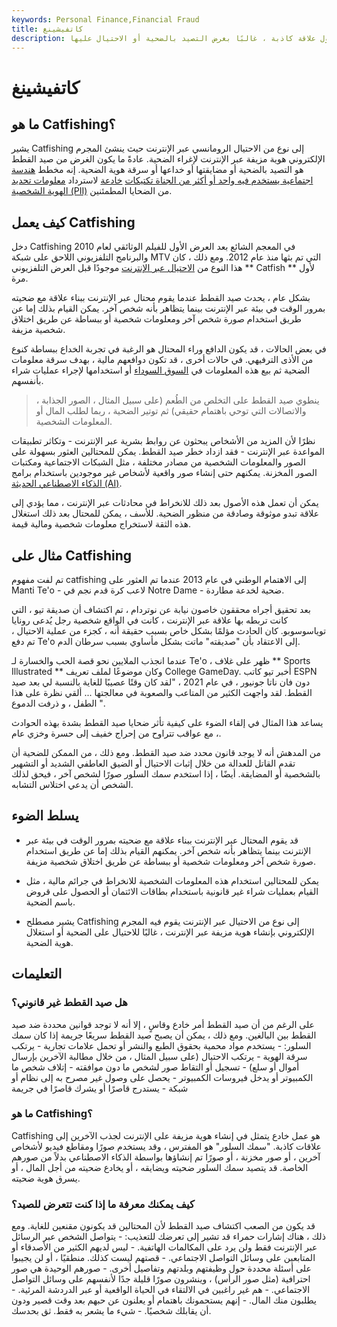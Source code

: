 ```yaml
---
keywords: Personal Finance,Financial Fraud
title: كاتفيشينغ
description: صيد القطط هو عندما يقوم شخص ما بإنشاء هوية مزيفة على الإنترنت لخداع شخص ما لدخول علاقة كاذبة ، غالبًا بغرض التصيد بالضحية أو الاحتيال عليها.
---
```


# كاتفيشينغ
## ما هو Catfishing؟

يشير Catfishing إلى نوع من الاحتيال الرومانسي عبر الإنترنت حيث ينشئ المجرم الإلكتروني هوية مزيفة عبر الإنترنت لإغراء الضحية. عادةً ما يكون الغرض من صيد القطط هو التصيد بالضحية أو مضايقتها أو خداعها أو سرقة هوية الضحية. إنه مخطط [هندسة اجتماعية يستخدم فيه واحد أو أكثر من الجناة تكتيكات](/social-engineering) [خادعة](/personally-identifiable-information-pii) لاسترداد [معلومات تحديد الهوية الشخصية (PII)](/personally-identifiable-information-pii) من الضحايا المطمئنين.

## كيف يعمل Catfishing

دخل Catfishing في المعجم الشائع بعد العرض الأول للفيلم الوثائقي لعام 2010 والبرنامج التلفزيوني اللاحق على شبكة MTV التي تم بثها منذ عام 2012. ومع ذلك ، كان هذا النوع من [الاحتيال عبر الإنترنت](/fraud) موجودًا قبل العرض التلفزيوني ** Catfish ** لأول مرة.

بشكل عام ، يحدث صيد القطط عندما يقوم محتال عبر الإنترنت ببناء علاقة مع ضحيته بمرور الوقت في بيئة عبر الإنترنت بينما يتظاهر بأنه شخص آخر. يمكن القيام بذلك إما عن طريق استخدام صورة شخص آخر ومعلومات شخصية أو ببساطة عن طريق اختلاق شخصية مزيفة.

في بعض الحالات ، قد يكون الدافع وراء المحتال هو الرغبة في تجربة الخداع ببساطة كنوع من الأذى الترفيهي. في حالات أخرى ، قد تكون دوافعهم مالية ، بهدف سرقة معلومات الضحية ثم بيع هذه المعلومات في [السوق السوداء](/blackmarket) أو استخدامها لإجراء عمليات شراء بأنفسهم.

> ينطوي صيد القطط على التخلص من الطُعم (على سبيل المثال ، الصور الجذابة ، والاتصالات التي توحي باهتمام حقيقي) ثم توتير الضحية ، ربما لطلب المال أو المعلومات الشخصية.

>

نظرًا لأن المزيد من الأشخاص يبحثون عن روابط بشرية عبر الإنترنت - وتكاثر تطبيقات المواعدة عبر الإنترنت - فقد ازداد خطر صيد القطط. يمكن للمحتالين العثور بسهولة على الصور والمعلومات الشخصية من مصادر مختلفة ، مثل الشبكات الاجتماعية ومكتبات الصور المخزنة. يمكنهم حتى إنشاء صور واقعية لأشخاص غير موجودين باستخدام برامج [الذكاء الاصطناعي الحديثة (AI)](/artificial-intelligence-ai).

يمكن أن تعمل هذه الأصول بعد ذلك للانخراط في محادثات عبر الإنترنت ، مما يؤدي إلى علاقة تبدو موثوقة وصادقة من منظور الضحية. للأسف ، يمكن للمحتال بعد ذلك استغلال هذه الثقة لاستخراج معلومات شخصية ومالية قيمة.

## مثال على Catfishing

تم لفت مفهوم catfishing إلى الاهتمام الوطني في عام 2013 عندما تم العثور على Manti Te'o - لاعب كرة قدم نجم في Notre Dame - ضحية لخدعة مطاردة.

بعد تحقيق أجراه محققون خاصون نيابة عن نوتردام ، تم اكتشاف أن صديقة تيو ، التي كانت تربطه بها علاقة عبر الإنترنت ، كانت في الواقع شخصية رجل يُدعى رونايا توياسوسوبو. كان الحادث مؤلمًا بشكل خاص بسبب حقيقة أنه ، كجزء من عملية الاحتيال ، تم دفع Te'o إلى الاعتقاد بأن "صديقته" ماتت بشكل مأساوي بسبب سرطان الدم.

عندما انجذب الملايين نحو قصة الحب والخسارة لـ Te'o ، ظهر على غلاف ** Sports Illustrated ** وكان موضوعًا لملف تعريف College GameDay. أخبر تيو كاتب ESPN دون فان ناتا جونيور ، في عام 2021 ، "لقد كان وقتًا عصيبًا للغاية بالنسبة لي بعد صيد القطط. لقد واجهت الكثير من المتاعب والصعوبة في معالجتها ... ألقي نظرة على هذا الطفل ، و ذرفت الدموع ".

يساعد هذا المثال في إلقاء الضوء على كيفية تأثر ضحايا صيد القطط بشدة بهذه الحوادث ، مع عواقب تتراوح من إحراج خفيف إلى حسرة وخزي عام.

من المدهش أنه لا يوجد قانون محدد ضد صيد القطط. ومع ذلك ، من الممكن للضحية أن تقدم القاتل للعدالة من خلال إثبات الاحتيال أو الضيق العاطفي الشديد أو التشهير بالشخصية أو المضايقة. أيضًا ، إذا استخدم سمك السلور صورًا لشخص آخر ، فيحق لذلك الشخص أن يدعي اختلاس التشابه.

## يسلط الضوء

- قد يقوم المحتال عبر الإنترنت ببناء علاقة مع ضحيته بمرور الوقت في بيئة عبر الإنترنت بينما يتظاهر بأنه شخص آخر. يمكنهم القيام بذلك إما عن طريق استخدام صورة شخص آخر ومعلومات شخصية أو ببساطة عن طريق اختلاق شخصية مزيفة.

- يمكن للمحتالين استخدام هذه المعلومات الشخصية للانخراط في جرائم مالية ، مثل القيام بعمليات شراء غير قانونية باستخدام بطاقات الائتمان أو الحصول على قروض باسم الضحية.

- يشير مصطلح Catfishing إلى نوع من الاحتيال عبر الإنترنت يقوم فيه المجرم الإلكتروني بإنشاء هوية مزيفة عبر الإنترنت ، غالبًا للاحتيال على الضحية أو استغلال هوية الضحية.

## التعليمات

### هل صيد القطط غير قانوني؟

على الرغم من أن صيد القطط أمر خادع وقاسٍ ، إلا أنه لا توجد قوانين محددة ضد صيد القطط بين البالغين. ومع ذلك ، يمكن أن يصبح صيد القطط سريعًا جريمة إذا كان سمك السلور: - يستخدم مواد محمية بحقوق الطبع والنشر أو تحمل علامات تجارية - يرتكب سرقة الهوية - يرتكب الاحتيال (على سبيل المثال ، من خلال مطالبة الآخرين بإرسال أموال أو سلع) - تسجيل أو التقاط صور لشخص ما دون موافقته - إتلاف شخص ما الكمبيوتر أو يدخل فيروسات الكمبيوتر - يحصل على وصول غير مصرح به إلى نظام أو شبكة - يستدرج قاصرًا أو يشرك قاصرًا في جريمة

### ما هو Catfishing؟

Catfishing هو عمل خادع يتمثل في إنشاء هوية مزيفة على الإنترنت لجذب الآخرين إلى علاقات كاذبة. "سمك السلور" هو المفترس ، وقد يستخدم صورًا ومقاطع فيديو لأشخاص آخرين ، أو صور مخزنة ، أو صورًا تم إنشاؤها بواسطة الذكاء الاصطناعي بدلاً من صورهم الخاصة. قد يتصيد سمك السلور ضحيته ويضايقه ، أو يخادع ضحيته من أجل المال ، أو يسرق هوية ضحيته.

### كيف يمكنك معرفة ما إذا كنت تتعرض للصيد؟

قد يكون من الصعب اكتشاف صيد القطط لأن المحتالين قد يكونون مقنعين للغاية. ومع ذلك ، هناك إشارات حمراء قد تشير إلى تعرضك للتعذيب: - يتواصل الشخص عبر الرسائل عبر الإنترنت فقط ولن يرد على المكالمات الهاتفية. - ليس لديهم الكثير من الأصدقاء أو المتابعين على وسائل التواصل الاجتماعي. - قصتهم ليست كذلك. منطقيًا ، أو لن يجيبوا على أسئلة محددة حول وظيفتهم وبلدتهم وتفاصيل أخرى. - صورهم الوحيدة هي صور احترافية (مثل صور الرأس) ، وينشرون صورًا قليلة جدًا لأنفسهم على وسائل التواصل الاجتماعي. - هم غير راغبين في الالتقاء في الحياة الواقعية أو عبر الدردشة المرئية. - يطلبون منك المال. - إنهم يستحمونك باهتمام أو يعلنون عن حبهم بعد وقت قصير ودون أن يقابلك شخصيًا. - شيء ما يشعر به فقط. ثق بحدسك.


